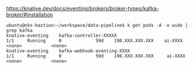 
https://knative.dev/docs/eventing/brokers/broker-types/kafka-broker/#installation
```shell
ubuntu@nks-bastion:~/workspace/data-pipeline$ k get pods -A -o wide | grep kafka
knative-eventing    kafka-controller-XXXXX                                 1/1     Running     0             59d    198.XXX.XXX.XXX    ai-XXXX   <none>           <none>
knative-eventing    kafka-webhook-eventing-XXXX                          1/1     Running     0             59d    198.XXX.XXX.XXX     ai-XXXX   <none>           <none>
```